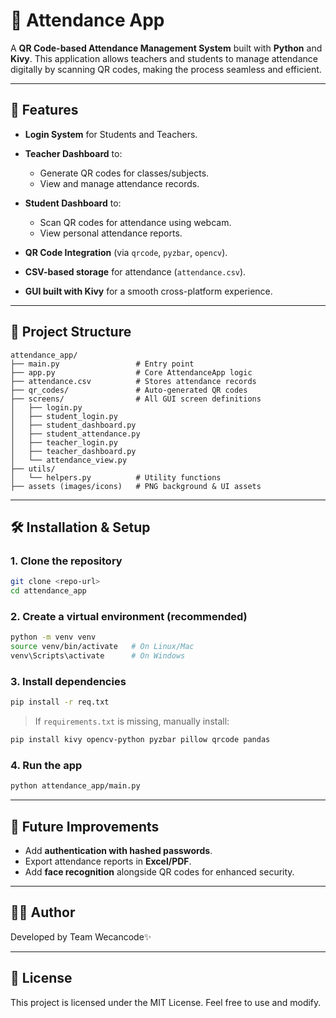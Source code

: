 # 📌 Attendance App

A **QR Code-based Attendance Management System** built with **Python** and **Kivy**. This application allows teachers and students to manage attendance digitally by scanning QR codes, making the process seamless and efficient.

---

## 🚀 Features

* **Login System** for Students and Teachers.
* **Teacher Dashboard** to:

  * Generate QR codes for classes/subjects.
  * View and manage attendance records.
* **Student Dashboard** to:

  * Scan QR codes for attendance using webcam.
  * View personal attendance reports.
* **QR Code Integration** (via `qrcode`, `pyzbar`, `opencv`).
* **CSV-based storage** for attendance (`attendance.csv`).
* **GUI built with Kivy** for a smooth cross-platform experience.

---

## 📂 Project Structure

```
attendance_app/
├── main.py                 # Entry point
├── app.py                  # Core AttendanceApp logic
├── attendance.csv          # Stores attendance records
├── qr_codes/               # Auto-generated QR codes
├── screens/                # All GUI screen definitions
│   ├── login.py
│   ├── student_login.py
│   ├── student_dashboard.py
│   ├── student_attendance.py
│   ├── teacher_login.py
│   ├── teacher_dashboard.py
│   └── attendance_view.py
├── utils/
│   └── helpers.py          # Utility functions
├── assets (images/icons)   # PNG background & UI assets
```

---

## 🛠️ Installation & Setup

### 1. Clone the repository

```bash
git clone <repo-url>
cd attendance_app
```

### 2. Create a virtual environment (recommended)

```bash
python -m venv venv
source venv/bin/activate   # On Linux/Mac
venv\Scripts\activate      # On Windows
```

### 3. Install dependencies

```bash
pip install -r req.txt
```

> If `requirements.txt` is missing, manually install:

```bash
pip install kivy opencv-python pyzbar pillow qrcode pandas
```

### 4. Run the app

```bash
python attendance_app/main.py
```

---

## 🔮 Future Improvements

* Add **authentication with hashed passwords**.
* Export attendance reports in **Excel/PDF**.
* Add **face recognition** alongside QR codes for enhanced security.

---

## 👨‍💻 Author

Developed by Team Wecancode✨

---

## 📜 License

This project is licensed under the MIT License. Feel free to use and modify.
